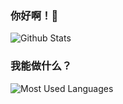 ### 你好啊！👋

<!--
**hmrbh/hmrbh** is a ✨ _special_ ✨ repository because its `README.md` (this file) appears on your GitHub profile.

Here are some ideas to get you started:

- 🔭 I’m currently working on ...
- 🌱 I’m currently learning ...
- 👯 I’m looking to collaborate on ...
- 🤔 I’m looking for help with ...
- 💬 Ask me about ...
- 📫 How to reach me: ...
- 😄 Pronouns: ...
- ⚡ Fun fact: ...
-->
![Github Stats](https://github-readme-stats.vercel.app/api?username=hmr-BH&show_icons=true&theme=dark&count_private=true)
### 我能做什么？

![Most Used Languages](https://github-readme-stats.vercel.app/api/top-langs/?username=hmr-BH&theme=dark&layout=compact)
